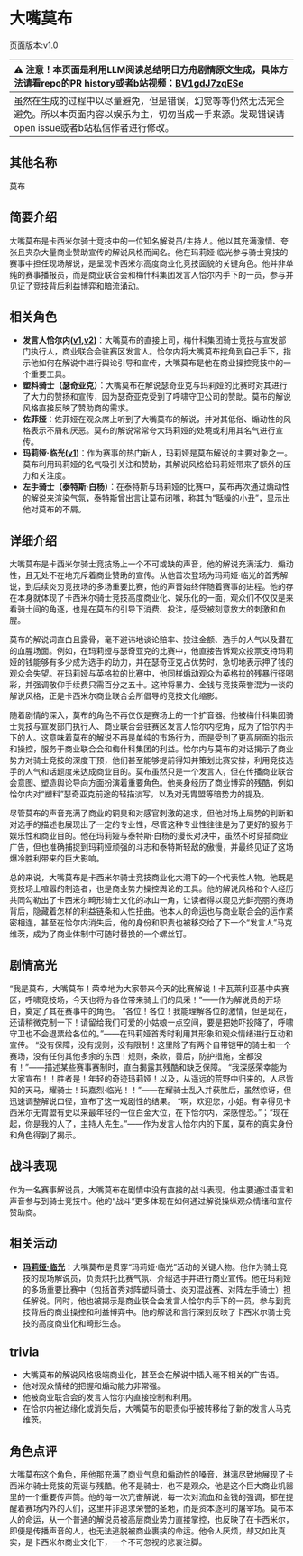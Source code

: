 # 大嘴莫布
页面版本:v1.0
 

| :warning: 注意！本页面是利用LLM阅读总结明日方舟剧情原文生成，具体方法请看repo的PR history或者b站视频：[BV1gdJ7zqESe](https://www.bilibili.com/video/BV1gdJ7zqESe/)         |
|:----------------------------|
| 虽然在生成的过程中以尽量避免，但是错误，幻觉等等仍然无法完全避免。所以本页面内容以娱乐为主，切勿当成一手来源。发现错误请open issue或者b站私信作者进行修改。|



## 其他名称
莫布
## 简要介绍
大嘴莫布是卡西米尔骑士竞技中的一位知名解说员/主持人。他以其充满激情、夸张且夹杂大量商业赞助宣传的解说风格而闻名。他在玛莉娅·临光参与骑士竞技的赛事中担任现场解说，是呈现卡西米尔高度商业化竞技面貌的关键角色。他并非单纯的赛事播报员，而是商业联合会和梅什科集团发言人恰尔内手下的一员，参与并见证了竞技背后利益博弈和暗流涌动。
## 相关角色
-   **发言人恰尔内([v1](extended_char_fa_yan_ren_qia_er_nei.md),[v2](../char_v3/extended_char_fa_yan_ren_qia_er_nei.md))**：大嘴莫布的直接上司，梅什科集团骑士竞技与宣发部门执行人，商业联合会驻赛区发言人。恰尔内将大嘴莫布挖角到自己手下，指示他如何在解说中进行舆论引导和宣传，大嘴莫布是他在商业操控竞技中的一个重要工具。
-   **塑料骑士（瑟奇亚克）**：大嘴莫布在解说瑟奇亚克与玛莉娅的比赛时对其进行了大力的赞扬和宣传，因为瑟奇亚克受到了呼啸守卫公司的赞助。莫布的解说风格直接反映了赞助商的需求。
-   **佐菲娅**：佐菲娅在观众席上听到了大嘴莫布的解说，并对其低俗、煽动性的风格表示不屑和厌恶。莫布的解说常常夸大玛莉娅的处境或利用其名气进行宣传。
-   **玛莉娅·临光([v1](extended_char_8b2c94.md))**：作为赛事的热门新人，玛莉娅是莫布解说的主要对象之一。莫布利用玛莉娅的名气吸引关注和赞助，其解说风格给玛莉娅带来了额外的压力和关注度。
-   **左手骑士（泰特斯·白杨）**：在泰特斯与玛莉娅的比赛中，莫布再次通过煽动性的解说来渲染气氛，泰特斯曾出言让莫布闭嘴，称其为“聒噪的小丑”，显示出他对莫布的不屑。
## 详细介绍
大嘴莫布是卡西米尔骑士竞技场上一个不可或缺的声音，他的解说充满活力、煽动性，且无处不在地充斥着商业赞助的宣传。从他首次登场为玛莉娅·临光的首秀解说，到后续炎刃竞技场的多场重要比赛，他的声音始终伴随着赛事的进程。他的存在本身就体现了卡西米尔骑士竞技高度商业化、娱乐化的一面，观众们不仅仅是来看骑士间的角逐，也是在莫布的引导下消费、投注，感受被刻意放大的刺激和血腥。

莫布的解说词直白且露骨，毫不避讳地谈论赔率、投注金额、选手的人气以及潜在的血腥场面。例如，在玛莉娅与瑟奇亚克的比赛中，他直接告诉观众投票支持玛莉娅的钱能够有多少成为选手的助力，并在瑟奇亚克占优势时，急切地表示押了钱的观众会失望。在玛莉娅与英格拉的比赛中，他同样煽动观众为英格拉的残暴行径喝彩，并强调敬仰手续费只需百分之五十。这种将暴力、金钱与竞技荣誉混为一谈的解说风格，正是卡西米尔商业联合会所倡导的竞技文化缩影。

随着剧情的深入，莫布的角色不再仅仅是赛场上的一个扩音器。他被梅什科集团骑士竞技与宣发部门执行人、商业联合会驻赛区发言人恰尔内挖角，成为了恰尔内手下的人。这意味着莫布的解说不再是单纯的市场行为，而是受到了更高层面的指示和操控，服务于商业联合会和梅什科集团的利益。恰尔内与莫布的对话揭示了商业势力对骑士竞技的深度干预，他们甚至能够提前得知并策划比赛安排，利用竞技选手的人气和话题度来达成商业目的。莫布虽然只是一个发言人，但在传播商业联合会意图、塑造舆论导向方面扮演着重要角色。他亲身经历了商业博弈的残酷，例如恰尔内对“塑料”瑟奇亚克前途的轻描淡写，以及对无胄盟等暗势力的提及。

尽管莫布的声音充满了商业的铜臭和对感官刺激的追求，但他对场上局势的判断和对选手的描述也展现出了一定的专业性，尽管这种专业性往往是为了更好的服务于娱乐性和商业目的。他在玛莉娅与泰特斯·白杨的漫长对决中，虽然不时穿插商业广告，但也准确捕捉到玛莉娅顽强的斗志和泰特斯轻敌的傲慢，并最终见证了这场爆冷胜利带来的巨大影响。

总的来说，大嘴莫布是卡西米尔骑士竞技商业化大潮下的一个代表性人物。他既是竞技场上喧嚣的制造者，也是商业势力操控舆论的工具。他的解说风格和个人经历共同勾勒出了卡西米尔畸形骑士文化的冰山一角，让读者得以窥见光鲜亮丽的赛场背后，隐藏着怎样的利益链条和人性扭曲。他本人的命运也与商业联合会的运作紧密相连，甚至在恰尔内消失后，他的身份和职责也被移交给了下一个“发言人”马克维茨，成为了商业体制中可随时替换的一个螺丝钉。
## 剧情高光
“我是莫布，大嘴莫布！荣幸地为大家带来今天的比赛解说！卡瓦莱利亚基中央赛区，呼啸竞技场，今天也将为各位带来骑士们的风采！”——作为解说员的开场白，奠定了其在赛事中的角色。
“各位！各位！我能理解各位的激情，但是现在，还请稍微克制一下！请留给我们可爱的小姑娘一点空间，要是把她吓投降了，呼啸守卫也不会退票给各位的。”——在玛莉娅首秀时利用其形象和观众情绪进行互动和宣传。
“没有保障，没有规则，没有限制！这里除了有两个自带铠甲的骑士和一个赛场，没有任何其他多余的东西！规则，条款，善后，防护措施，全都没有！”——描述某些赛事赛制时，直白揭露其残酷和缺乏保障。
“我深感荣幸能为大家宣布！！胜者是！年轻的奇迹玛莉娅！以及，从遥远的荒野中归来的，人尽皆知的天马，耀骑士！玛嘉烈·临光！！”——在耀骑士乱入并获胜后，虽然惊讶，但迅速调整解说口径，宣布了这一戏剧性的结果。
“啊，欢迎您，小姐。有幸得见卡西米尔无胄盟有史以来最年轻的一位白金大位，在下恰尔内，深感惶恐。”；“现在起，你是我的人了，主持人先生。”——作为发言人恰尔内的下属，莫布的真实身份和角色得到了揭示。
## 战斗表现
作为一名赛事解说员，大嘴莫布在剧情中没有直接的战斗表现。他主要通过语言和声音参与到骑士竞技中。他的“战斗”更多体现在如何通过解说操纵观众情绪和宣传赞助商。
## 相关活动
-   **[玛莉娅·临光](../stories/act13d5.md)**：大嘴莫布是贯穿“玛莉娅·临光”活动的关键人物。他作为骑士竞技的现场解说员，负责烘托比赛气氛、介绍选手并进行商业宣传。他在玛莉娅的多场重要比赛中（包括首秀对阵塑料骑士、炎刃混战赛、对阵左手骑士）担任解说。同时，他也被揭示是商业联合会发言人恰尔内手下的一员，参与到竞技背后的商业操控和利益博弈中。他的解说和言行深刻反映了卡西米尔骑士竞技的高度商业化和畸形生态。
## trivia
- 大嘴莫布的解说风格极端商业化，甚至会在解说中插入毫不相关的广告语。
- 他对观众情绪的把握和煽动能力非常强。
- 他被商业联合会的发言人恰尔内直接控制和利用。
- 在恰尔内被边缘化或消失后，大嘴莫布的职责似乎被转移给了新的发言人马克维茨。
## 角色点评
大嘴莫布这个角色，用他那充满了商业气息和煽动性的嗓音，淋漓尽致地展现了卡西米尔骑士竞技的荒诞与残酷。他不是骑士，也不是观众，他是这个巨大商业机器里的一个重要传声筒。他的每一次亢奋解说，每一次对流血和金钱的强调，都在提醒着赛场内外的人们，这里并非追求荣誉的圣地，而是资本逐利的屠宰场。莫布本人的命运，从一个普通的解说员被高层商业势力直接掌控，也反映了在卡西米尔，即便是传播声音的人，也无法逃脱被商业裹挟的命运。他令人厌烦，却又如此真实，是卡西米尔商业文化下，一个不可忽视的悲哀注脚。